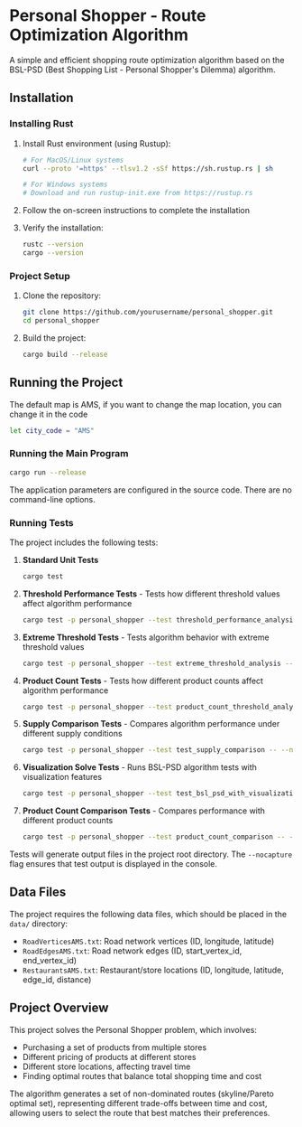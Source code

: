 # Personal Shopper - Route Optimization Algorithm

A simple and efficient shopping route optimization algorithm based on the BSL-PSD (Best Shopping List - Personal Shopper's Dilemma) algorithm.

## Installation

### Installing Rust

1. Install Rust environment (using Rustup):

   ```bash
   # For MacOS/Linux systems
   curl --proto '=https' --tlsv1.2 -sSf https://sh.rustup.rs | sh
   
   # For Windows systems
   # Download and run rustup-init.exe from https://rustup.rs
   ```

2. Follow the on-screen instructions to complete the installation

3. Verify the installation:
   ```bash
   rustc --version
   cargo --version
   ```

### Project Setup

1. Clone the repository:
   ```bash
   git clone https://github.com/yourusername/personal_shopper.git
   cd personal_shopper
   ```

2. Build the project:
   ```bash
   cargo build --release
   ```

## Running the Project
The default map is AMS, if you want to change the map location, you can change it in the code 
```bash
let city_code = "AMS"
```

### Running the Main Program

```bash
cargo run --release
```

The application parameters are configured in the source code. There are no command-line options.

### Running Tests

The project includes the following tests:

1. **Standard Unit Tests**
   ```bash
   cargo test
   ```

2. **Threshold Performance Tests** - Tests how different threshold values affect algorithm performance
   ```bash
   cargo test -p personal_shopper --test threshold_performance_analysis -- --nocapture
   ```

3. **Extreme Threshold Tests** - Tests algorithm behavior with extreme threshold values
   ```bash
   cargo test -p personal_shopper --test extreme_threshold_analysis -- --nocapture
   ```

4. **Product Count Tests** - Tests how different product counts affect algorithm performance
   ```bash
   cargo test -p personal_shopper --test product_count_threshold_analysis -- --nocapture
   ```

5. **Supply Comparison Tests** - Compares algorithm performance under different supply conditions
   ```bash
   cargo test -p personal_shopper --test test_supply_comparison -- --nocapture
   ```

6. **Visualization Solve Tests** - Runs BSL-PSD algorithm tests with visualization features
   ```bash
   cargo test -p personal_shopper --test test_bsl_psd_with_visualization_solve -- --nocapture
   ```

7. **Product Count Comparison Tests** - Compares performance with different product counts
   ```bash
   cargo test -p personal_shopper --test product_count_comparison -- --nocapture
   ```

Tests will generate output files in the project root directory. The `--nocapture` flag ensures that test output is displayed in the console.

## Data Files

The project requires the following data files, which should be placed in the `data/` directory:

- `RoadVerticesAMS.txt`: Road network vertices (ID, longitude, latitude)
- `RoadEdgesAMS.txt`: Road network edges (ID, start_vertex_id, end_vertex_id)
- `RestaurantsAMS.txt`: Restaurant/store locations (ID, longitude, latitude, edge_id, distance)

## Project Overview

This project solves the Personal Shopper problem, which involves:
- Purchasing a set of products from multiple stores
- Different pricing of products at different stores
- Different store locations, affecting travel time
- Finding optimal routes that balance total shopping time and cost

The algorithm generates a set of non-dominated routes (skyline/Pareto optimal set), representing different trade-offs between time and cost, allowing users to select the route that best matches their preferences. 